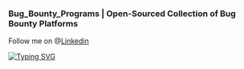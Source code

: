 ### Bug_Bounty_Programs | Open-Sourced Collection of Bug Bounty Platforms

Follow me on @[Linkedin](https://www.linkedin.com/in/boopathi-s-56ab30186)

[![Typing SVG](https://readme-typing-svg.herokuapp.com?font=Ubuntu&color=%2336BCF7&vCenter=true&height=35&lines=root%40Bobby~%23+whoami;%E2%9C%93+Security+Researcher;%E2%9C%93+Web+Pentester;%E2%9C%93+CEH+v11+;%E2%9C%93+Ethical+Hacker+;%E2%9C%93+Mr+TamilNadu+)](https://git.io/typing-svg)
